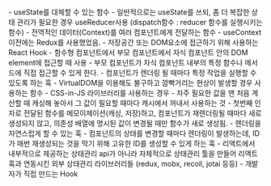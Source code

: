 <useReducer>
- useState를 대체할 수 있는 함수
- 일반적으로는 useState를 쓰되, 좀 더 복잡한 상태 관리가 필요한 경우 useReducer사용
(dispatch함수 : reducer 함수를 실행시키는 함수)


<useContext>
- 전역적인 데이터(Context)를 여러 컴포넌트에게 전달하는 함수
- useContext이전에는 Redux를 사용했었음.


<useRef>
- 저장공간 또는 DOM요소에 접근하기 위해 사용하는 React Hook


<forwardRef>
- 함수형 컴포넌트에서 부모 컴포넌트에서 자식 컴포넌트 안의 DOM element에 접근할 때 사용


<useImperativeHandle>
- 부모 컴포넌트가 자식 컴포넌트 내부의 특정 함수나 메서드에 직접 접근할 수 있게 한다.


<useEffect>
- 컴포넌트가 렌더링 될 때마다 특정 작업을 실행할 수 있도록 하는 훅


<useLayoutEffect>
- VirtualDOM을 이용해도 불구하고 깜빡거리는 현상이 발생할 경우 사용하는 함수


<useInsertionEffect>
- CSS-in-JS 라이브러리를 사용하는 경우


<useMemo>
- 자주 필요한 값을 맨 처음 계산할 때 캐싱해 놓아서 그 값이 필요할 때마다 캐시에서 꺼내서 사용하는 것


<useCallback>
- 첫번째 인자로 전달된 함수를 메모이제이션(캐싱, 저장)하고, 컴포넌트가 재렌더링될 때마다 새로 생성되지 않고,
의존성 배열에 명시된 값이 변경될 때만 함수가 새로 생성됨.


<useTransition>
- 렌더링을 자연스럽게 할 수 있는 훅


<useId>
- 컴포넌트의 상태를 변경할 때마다 렌더링이 발생하는데, ID가 매번 재생성되는 것을 막기 위해 고유한 ID를 생성할 수 있게 하는 훅


<useSyncExternalStore>
- 리액트에서 내부적으로 제공하는 상태관리 api가 아니라 자체적으로 상태관리 툴을 만들어 리액트 훅과 연동시킨 외부 상태관리 라이브러리들
(redux, mobx, recoil, jotai 등등)


<Custom Hook>
- 개발자가 직접 만드는 Hook
